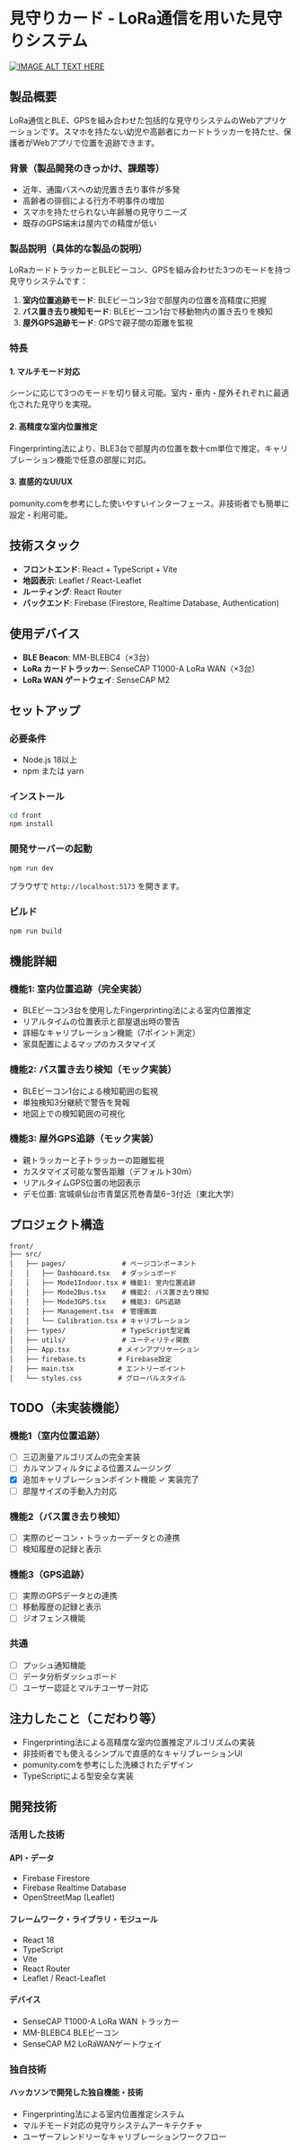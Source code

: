 # 見守りカード - LoRa通信を用いた見守りシステム

[![IMAGE ALT TEXT HERE](https://jphacks.com/wp-content/uploads/2025/05/JPHACKS2025_ogp.jpg)](https://www.youtube.com/watch?v=lA9EluZugD8)

## 製品概要

LoRa通信とBLE、GPSを組み合わせた包括的な見守りシステムのWebアプリケーションです。スマホを持たない幼児や高齢者にカードトラッカーを持たせ、保護者がWebアプリで位置を追跡できます。

### 背景（製品開発のきっかけ、課題等）

- 近年、通園バスへの幼児置き去り事件が多発
- 高齢者の徘徊による行方不明事件の増加
- スマホを持たせられない年齢層の見守りニーズ
- 既存のGPS端末は屋内での精度が低い

### 製品説明（具体的な製品の説明）

LoRaカードトラッカーとBLEビーコン、GPSを組み合わせた3つのモードを持つ見守りシステムです：

1. **室内位置追跡モード**: BLEビーコン3台で部屋内の位置を高精度に把握
2. **バス置き去り検知モード**: BLEビーコン1台で移動物内の置き去りを検知
3. **屋外GPS追跡モード**: GPSで親子間の距離を監視

### 特長

#### 1. マルチモード対応
シーンに応じて3つのモードを切り替え可能。室内・車内・屋外それぞれに最適化された見守りを実現。

#### 2. 高精度な室内位置推定
Fingerprinting法により、BLE3台で部屋内の位置を数十cm単位で推定。キャリブレーション機能で任意の部屋に対応。

#### 3. 直感的なUI/UX
pomunity.comを参考にした使いやすいインターフェース。非技術者でも簡単に設定・利用可能。

## 技術スタック

- **フロントエンド**: React + TypeScript + Vite
- **地図表示**: Leaflet / React-Leaflet
- **ルーティング**: React Router
- **バックエンド**: Firebase (Firestore, Realtime Database, Authentication)

## 使用デバイス

- **BLE Beacon**: MM-BLEBC4（×3台）
- **LoRa カードトラッカー**: SenseCAP T1000-A LoRa WAN（×3台）
- **LoRa WAN ゲートウェイ**: SenseCAP M2

## セットアップ

### 必要条件
- Node.js 18以上
- npm または yarn

### インストール

```bash
cd front
npm install
```

### 開発サーバーの起動

```bash
npm run dev
```

ブラウザで `http://localhost:5173` を開きます。

### ビルド

```bash
npm run build
```

## 機能詳細

### 機能1: 室内位置追跡（完全実装）
- BLEビーコン3台を使用したFingerprinting法による室内位置推定
- リアルタイムの位置表示と部屋退出時の警告
- 詳細なキャリブレーション機能（7ポイント測定）
- 家具配置によるマップのカスタマイズ

### 機能2: バス置き去り検知（モック実装）
- BLEビーコン1台による検知範囲の監視
- 単独検知3分継続で警告を発報
- 地図上での検知範囲の可視化

### 機能3: 屋外GPS追跡（モック実装）
- 親トラッカーと子トラッカーの距離監視
- カスタマイズ可能な警告距離（デフォルト30m）
- リアルタイムGPS位置の地図表示
- デモ位置: 宮城県仙台市青葉区荒巻青葉6−3付近（東北大学）

## プロジェクト構造

```
front/
├── src/
│   ├── pages/              # ページコンポーネント
│   │   ├── Dashboard.tsx   # ダッシュボード
│   │   ├── Mode1Indoor.tsx # 機能1: 室内位置追跡
│   │   ├── Mode2Bus.tsx    # 機能2: バス置き去り検知
│   │   ├── Mode3GPS.tsx    # 機能3: GPS追跡
│   │   ├── Management.tsx  # 管理画面
│   │   └── Calibration.tsx # キャリブレーション
│   ├── types/              # TypeScript型定義
│   ├── utils/              # ユーティリティ関数
│   ├── App.tsx            # メインアプリケーション
│   ├── firebase.ts        # Firebase設定
│   ├── main.tsx           # エントリーポイント
│   └── styles.css         # グローバルスタイル
```

## TODO（未実装機能）

### 機能1（室内位置追跡）
- [ ] 三辺測量アルゴリズムの完全実装
- [ ] カルマンフィルタによる位置スムージング
- [x] 追加キャリブレーションポイント機能 ✓ 実装完了
- [ ] 部屋サイズの手動入力対応

### 機能2（バス置き去り検知）
- [ ] 実際のビーコン・トラッカーデータとの連携
- [ ] 検知履歴の記録と表示

### 機能3（GPS追跡）
- [ ] 実際のGPSデータとの連携
- [ ] 移動履歴の記録と表示
- [ ] ジオフェンス機能

### 共通
- [ ] プッシュ通知機能
- [ ] データ分析ダッシュボード
- [ ] ユーザー認証とマルチユーザー対応

## 注力したこと（こだわり等）

* Fingerprinting法による高精度な室内位置推定アルゴリズムの実装
* 非技術者でも使えるシンプルで直感的なキャリブレーションUI
* pomunity.comを参考にした洗練されたデザイン
* TypeScriptによる型安全な実装

## 開発技術

### 活用した技術
#### API・データ
* Firebase Firestore
* Firebase Realtime Database
* OpenStreetMap (Leaflet)

#### フレームワーク・ライブラリ・モジュール
* React 18
* TypeScript
* Vite
* React Router
* Leaflet / React-Leaflet

#### デバイス
* SenseCAP T1000-A LoRa WAN トラッカー
* MM-BLEBC4 BLEビーコン
* SenseCAP M2 LoRaWANゲートウェイ

### 独自技術
#### ハッカソンで開発した独自機能・技術
* Fingerprinting法による室内位置推定システム
* マルチモード対応の見守りシステムアーキテクチャ
* ユーザーフレンドリーなキャリブレーションワークフロー
